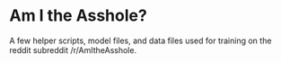 # Am I the Asshole?

A few helper scripts, model files, and data files used for training
on the reddit subreddit /r/AmItheAsshole.
